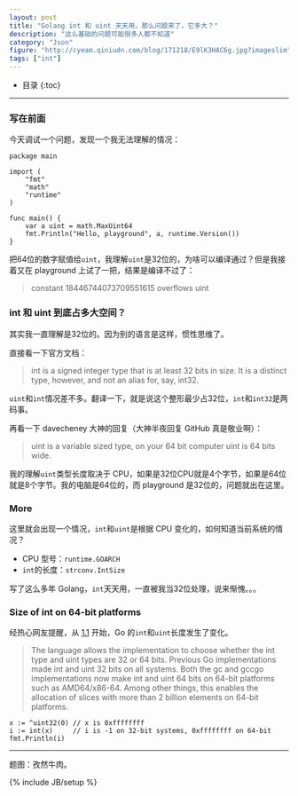 ```yaml
---
layout: post
title: "Golang int 和 uint 天天用，那么问题来了，它多大？"
description: "这么基础的问题可能很多人都不知道"
category: "Json"
figure: "http://cyeam.qiniudn.com/blog/171218/E9lK3HAC6g.jpg?imageslim"
tags: ["int"]
---
```


* 目录
{:toc}

---

### 写在前面

今天调试一个问题，发现一个我无法理解的情况：

	package main

	import (
		"fmt"
		"math"
		"runtime"
	)

	func main() {
		var a uint = math.MaxUint64
		fmt.Println("Hello, playground", a, runtime.Version())
	}
	
把64位的数字赋值给`uint`，我理解`uint`是32位的，为啥可以编译通过？但是我接着又在 playground 上试了一把，结果是编译不过了：

> constant 18446744073709551615 overflows uint

### int 和 uint 到底占多大空间？

其实我一直理解是32位的。因为别的语言是这样，惯性思维了。

直接看一下官方文档：

> int is a signed integer type that is at least 32 bits in size. It is a distinct type, however, and not an alias for, say, int32.

`uint`和`int`情况差不多。翻译一下，就是说这个整形最少占32位，`int`和`int32`是两码事。

再看一下 davecheney 大神的回复（大神半夜回复 GitHub 真是敬业啊）：

> uint is a variable sized type, on your 64 bit computer uint is 64 bits wide.

我的理解`uint`类型长度取决于 CPU，如果是32位CPU就是4个字节，如果是64位就是8个字节。我的电脑是64位的，而 playground 是32位的，问题就出在这里。

### More

这里就会出现一个情况，`int`和`uint`是根据 CPU 变化的，如何知道当前系统的情况？

+ CPU 型号：`runtime.GOARCH`
+ `int`的长度：`strconv.IntSize`

写了这么多年 Golang，`int`天天用，一直被我当32位处理，说来惭愧。。。

### Size of int on 64-bit platforms

经热心网友提醒，从 [1.1](https://golang.org/doc/go1.1#int) 开始，Go 的`int`和`uint`长度发生了变化。

> The language allows the implementation to choose whether the int type and uint types are 32 or 64 bits. Previous Go implementations made int and uint 32 bits on all systems. Both the gc and gccgo implementations now make int and uint 64 bits on 64-bit platforms such as AMD64/x86-64. Among other things, this enables the allocation of slices with more than 2 billion elements on 64-bit platforms.

	x := ^uint32(0) // x is 0xffffffff
	i := int(x)     // i is -1 on 32-bit systems, 0xffffffff on 64-bit
	fmt.Println(i)
	
	
---

题图：孜然牛肉。

{% include JB/setup %}